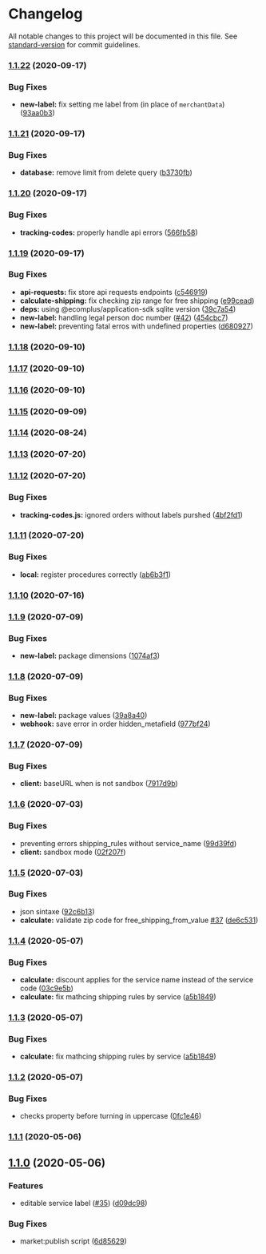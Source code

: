 # Changelog

All notable changes to this project will be documented in this file. See [standard-version](https://github.com/conventional-changelog/standard-version) for commit guidelines.

### [1.1.22](https://github.com/ecomclub/app-melhor-envio/compare/v1.1.21...v1.1.22) (2020-09-17)


### Bug Fixes

* **new-label:** fix setting me label from (in place of `merchantData`) ([93aa0b3](https://github.com/ecomclub/app-melhor-envio/commit/93aa0b3aa213cc66a495e789733783ddf977c458))

### [1.1.21](https://github.com/ecomclub/app-melhor-envio/compare/v1.1.20...v1.1.21) (2020-09-17)


### Bug Fixes

* **database:** remove limit from delete query ([b3730fb](https://github.com/ecomclub/app-melhor-envio/commit/b3730fbbc1743f99331854013a47a56185e09d2b))

### [1.1.20](https://github.com/ecomclub/app-melhor-envio/compare/v1.1.19...v1.1.20) (2020-09-17)


### Bug Fixes

* **tracking-codes:** properly handle api errors ([566fb58](https://github.com/ecomclub/app-melhor-envio/commit/566fb5811814ed4c98d3dda340057441f0b11e22))

### [1.1.19](https://github.com/ecomclub/app-melhor-envio/compare/v1.1.18...v1.1.19) (2020-09-17)


### Bug Fixes

* **api-requests:** fix store api requests endpoints ([c546919](https://github.com/ecomclub/app-melhor-envio/commit/c546919ce5bb1e443ef4eaeb58e5b1e68054745f))
* **calculate-shipping:** fix checking zip range for free shipping ([e99cead](https://github.com/ecomclub/app-melhor-envio/commit/e99cead52ef1324087b98ae756c47dfe58a362d9))
* **deps:** using @ecomplus/application-sdk sqlite version ([39c7a54](https://github.com/ecomclub/app-melhor-envio/commit/39c7a548a9a78673bf1b8886ef502bd925e7f12d))
* **new-label:** handling legal person doc number ([#42](https://github.com/ecomclub/app-melhor-envio/issues/42)) ([454cbc7](https://github.com/ecomclub/app-melhor-envio/commit/454cbc71e385e365977fd269d7d2184547d89f82))
* **new-label:** preventing fatal erros with undefined properties ([d680927](https://github.com/ecomclub/app-melhor-envio/commit/d680927a6df707d0d3527407e7052bd12ca2687c))

### [1.1.18](https://github.com/ecomclub/app-melhor-envio/compare/v1.1.17...v1.1.18) (2020-09-10)

### [1.1.17](https://github.com/ecomclub/app-melhor-envio/compare/v1.1.16...v1.1.17) (2020-09-10)

### [1.1.16](https://github.com/ecomclub/app-melhor-envio/compare/v1.1.15...v1.1.16) (2020-09-10)

### [1.1.15](https://github.com/ecomclub/app-melhor-envio/compare/v1.1.14...v1.1.15) (2020-09-09)

### [1.1.14](https://github.com/ecomclub/app-melhor-envio/compare/v1.1.13...v1.1.14) (2020-08-24)

### [1.1.13](https://github.com/ecomclub/app-melhor-envio/compare/v1.1.12...v1.1.13) (2020-07-20)

### [1.1.12](https://github.com/ecomclub/app-melhor-envio/compare/v1.1.11...v1.1.12) (2020-07-20)


### Bug Fixes

* **tracking-codes.js:** ignored orders without labels purshed ([4bf2fd1](https://github.com/ecomclub/app-melhor-envio/commit/4bf2fd138060962c1179b5dbdc58e979feae5d68))

### [1.1.11](https://github.com/ecomclub/app-melhor-envio/compare/v1.1.10...v1.1.11) (2020-07-20)


### Bug Fixes

* **local:** register procedures correctly ([ab6b3f1](https://github.com/ecomclub/app-melhor-envio/commit/ab6b3f15b0a290e228dbacb700f0f57f807f1a7f))

### [1.1.10](https://github.com/ecomclub/app-melhor-envio/compare/v1.1.9...v1.1.10) (2020-07-16)

### [1.1.9](https://github.com/ecomclub/app-melhor-envio/compare/v1.1.8...v1.1.9) (2020-07-09)


### Bug Fixes

* **new-label:** package dimensions ([1074af3](https://github.com/ecomclub/app-melhor-envio/commit/1074af3d124514642284e6d50a8cda9b8077b52a))

### [1.1.8](https://github.com/ecomclub/app-melhor-envio/compare/v1.1.7...v1.1.8) (2020-07-09)


### Bug Fixes

* **new-label:** package values ([39a8a40](https://github.com/ecomclub/app-melhor-envio/commit/39a8a40f4605d81fdf4061baca00ced23435e5b5))
* **webhook:** save error in order hidden_metafield ([977bf24](https://github.com/ecomclub/app-melhor-envio/commit/977bf2491113f352d72edf20e4df6aecf3e6bb61))

### [1.1.7](https://github.com/ecomclub/app-melhor-envio/compare/v1.1.6...v1.1.7) (2020-07-09)


### Bug Fixes

* **client:** baseURL when is not sandbox ([7917d9b](https://github.com/ecomclub/app-melhor-envio/commit/7917d9b97e53503e7841be247c2181ecd0cd13c7))

### [1.1.6](https://github.com/ecomclub/app-melhor-envio/compare/v1.1.5...v1.1.6) (2020-07-03)


### Bug Fixes

* preventing errors shipping_rules without service_name ([99d39fd](https://github.com/ecomclub/app-melhor-envio/commit/99d39fd6e8d665cf95d288c916c599a4b2ca0c96))
* **client:** sandbox mode ([02f207f](https://github.com/ecomclub/app-melhor-envio/commit/02f207f32dbc52b32ed8d957493501143ef6a346))

### [1.1.5](https://github.com/ecomclub/app-melhor-envio/compare/v1.1.4...v1.1.5) (2020-07-03)


### Bug Fixes

* json sintaxe ([92c6b13](https://github.com/ecomclub/app-melhor-envio/commit/92c6b136add346e9eac82cb691ca2c2cdb77ce51))
* **calculate:** validate zip code for free_shipping_from_value [#37](https://github.com/ecomclub/app-melhor-envio/issues/37) ([de6c531](https://github.com/ecomclub/app-melhor-envio/commit/de6c5310ced0187202162cf8db6d29f3668366c5))

### [1.1.4](https://github.com/ecomclub/app-melhor-envio/compare/v1.1.2...v1.1.4) (2020-05-07)


### Bug Fixes

* **calculate:** discount applies for the service name instead of the service code ([03c9e5b](https://github.com/ecomclub/app-melhor-envio/commit/03c9e5bf413145cbaaa5aaa1b409da2e7c8f0b03))
* **calculate:** fix mathcing shipping rules by service ([a5b1849](https://github.com/ecomclub/app-melhor-envio/commit/a5b1849bee3dbdf8e4f3f49e03a0188e4d9e53de))

### [1.1.3](https://github.com/ecomclub/app-melhor-envio/compare/v1.1.2...v1.1.3) (2020-05-07)


### Bug Fixes

* **calculate:** fix mathcing shipping rules by service ([a5b1849](https://github.com/ecomclub/app-melhor-envio/commit/a5b1849bee3dbdf8e4f3f49e03a0188e4d9e53de))

### [1.1.2](https://github.com/ecomclub/app-melhor-envio/compare/v1.1.1...v1.1.2) (2020-05-07)


### Bug Fixes

* checks property before turning in uppercase ([0fc1e46](https://github.com/ecomclub/app-melhor-envio/commit/0fc1e4693468574239ea140d3224118e1c5a4a45))

### [1.1.1](https://github.com/ecomclub/app-melhor-envio/compare/v1.1.0...v1.1.1) (2020-05-06)

## [1.1.0](https://github.com/ecomclub/app-melhor-envio/compare/v0.2.7...v1.1.0) (2020-05-06)


### Features

* editable service label ([#35](https://github.com/ecomclub/app-melhor-envio/issues/35)) ([d09dc98](https://github.com/ecomclub/app-melhor-envio/commit/d09dc98d341e929132f6eb748931cfbc8a3876ea))


### Bug Fixes

* market:publish script ([6d85629](https://github.com/ecomclub/app-melhor-envio/commit/6d856291c8c789994ca17e27f1de049787a59910))
